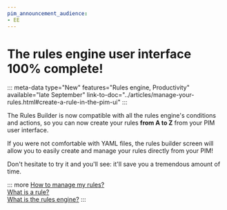```yaml
---
pim_announcement_audience:
- EE
---
```


# The rules engine user interface 100% complete!
::: meta-data type="New" features="Rules engine, Productivity" available="late September" link-to-doc="../articles/manage-your-rules.html#create-a-rule-in-the-pim-ui"
:::

The Rules Builder is now compatible with all the rules engine's conditions and actions, so you can now create your rules **from A to Z** from your PIM user interface. 

If you were not comfortable with YAML files, the rules builder screen will allow you to easily create and manage your rules directly from your PIM!

Don't hesitate to try it and you'll see: it'll save you a tremendous amount of time.

::: more
[How to manage my rules?](../articles/manage-your-rules.html)  
[What is a rule?](../articles/what-is-a-rule.html)  
[What is the rules engine?](../articles/get-started-with-the-rules-engine.html)
:::
